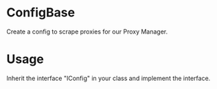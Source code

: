 # ConfigBase
Create a config to scrape proxies for our Proxy Manager.

# Usage
Inherit the interface "IConfig" in your class and implement the interface.
